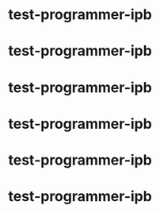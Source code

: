 # test-programmer-ipb
# test-programmer-ipb
# test-programmer-ipb
# test-programmer-ipb
# test-programmer-ipb
# test-programmer-ipb
